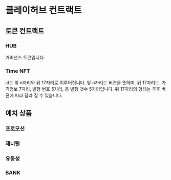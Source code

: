 # 클레이허브 컨트랙트

## 토큰 컨트랙트
### HUB
거버넌스 토큰입니다.
### Time NFT
id는 앞 n자리와 뒤 17자리로 이루어집니다.
앞 n자리는 버젼을 뜻하며.
뒤 17자리는. 가격정보 7자리, 발행 번호 5자리, 총 발행 갯수 5자리입니다.
뒤 17자리의 형태는 추후 버젼에 따라 달라 질 수 있습니다. 

## 예치 상품
### 프로모션
### 제너럴
### 유동성
### BANK
